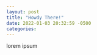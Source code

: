 ```yaml
---
layout: post
title: "Howdy There!"
date: 2022-01-03 20:32:59 -0500
categories:
---
```


lorem ipsum

